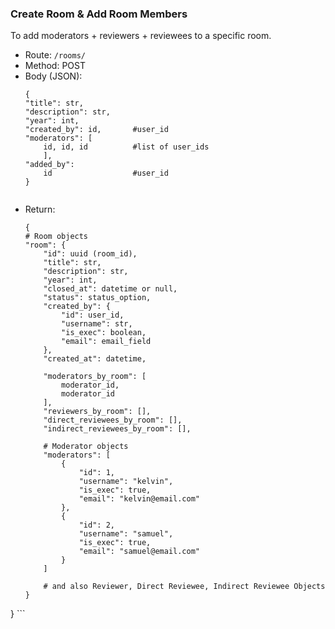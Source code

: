 ### Create Room & Add Room Members

To add moderators + reviewers + reviewees to a specific room.

* Route: `/rooms/`
* Method: POST
* Body (JSON):
    ```
    {
    "title": str,
    "description": str,
    "year": int,
    "created_by": id,       #user_id
    "moderators": [
        id, id, id          #list of user_ids
        ],
    "added_by": 
        id                  #user_id
    }
    

* Return:
    ```
    {
    # Room objects
    "room": {
        "id": uuid (room_id),
        "title": str,
        "description": str,
        "year": int,
        "closed_at": datetime or null,
        "status": status_option,
        "created_by": {
            "id": user_id,
            "username": str,
            "is_exec": boolean,
            "email": email_field
        },
        "created_at": datetime,

        "moderators_by_room": [
            moderator_id,
            moderator_id
        ],
        "reviewers_by_room": [],
        "direct_reviewees_by_room": [],
        "indirect_reviewees_by_room": [],

        # Moderator objects
        "moderators": [
            {
                "id": 1,
                "username": "kelvin",
                "is_exec": true,
                "email": "kelvin@email.com"
            },
            {
                "id": 2,
                "username": "samuel",
                "is_exec": true,
                "email": "samuel@email.com"
            }
        ]

        # and also Reviewer, Direct Reviewee, Indirect Reviewee Objects 
    }
}
    ```